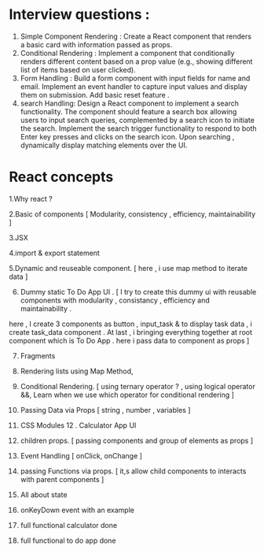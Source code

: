 # Interview questions : 
1. Simple Component Rendering :  Create a React component that renders a basic card with information passed as props.
2. Conditional Rendering : Implement a component that conditionally renders different content based on a prop value (e.g., showing different list of items based on user clicked).
3. Form Handling : Build a form component with input fields for name and email. Implement an event handler to capture input values and display them on submission. Add basic reset feature .
4.  search Handling: Design a React component to implement a search functionality. The component should feature a search box allowing users to input search queries, complemented by a search icon to initiate the search. Implement the search trigger functionality to respond to both Enter key presses and clicks on the search icon. Upon searching , dynamically display matching elements over the UI.


# React concepts
1.Why react ?

2.Basic of components [ Modularity, consistency , efficiency, maintainability ] 

3.JSX 

4.import & export statement

5.Dynamic and reuseable component.  [ here , i use map method to iterate data ] 

6. Dummy static To Do App UI . [  I try to create this dummy ui with reusable components with modularity , consistancy , efficiency and maintainability .

here , I create 3 components as button , input_task & to display task data , i create task_data component . At last , i bringing everything together at root component which is To Do App . here i pass data to component as props  ]

7. Fragments
8. Rendering lists using Map Method,
9. Conditional Rendering. [ using ternary operator ? , using logical operator &&, Learn  when we use which operator for conditional rendering ]
10. Passing Data via Props [ string , number , variables ] 
11. CSS Modules
12 . Calculator App UI

13. children props. [ passing components and group of elements as props ] 
14. Event Handling [ onClick, onChange ]
15. passing Functions via props. [ it,s allow child components to interacts with parent components ]
16. All about state
17. onKeyDown event with an example
18. full functional calculator done
19. full functional to do app done 




















































